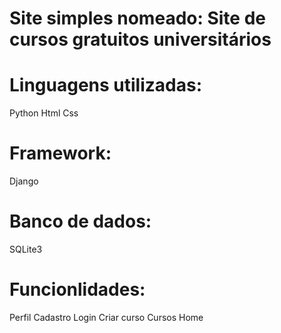 # Site simples nomeado: Site de cursos gratuitos universitários

# Linguagens utilizadas:
Python
Html
Css

# Framework:
Django

# Banco de dados: 
SQLite3

# Funcionlidades:
Perfil
Cadastro
Login
Criar curso
Cursos
Home
